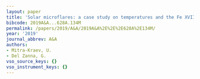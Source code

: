 ```yaml
---
layout: paper
title: 'Solar microflares: a case study on temperatures and the Fe XVIII emission'
bibcode: 2019A&A...628A.134M
permalink: /papers/2019/A&A/2019A&A%2E%2E%2E628A%2E134M/
year: '2019'
journal_abbrev: A&A
authors:
- Mitra-Kraev, U.
- Del Zanna, G.
vso_source_keys: {}
vso_instrument_keys: {}
---
```

